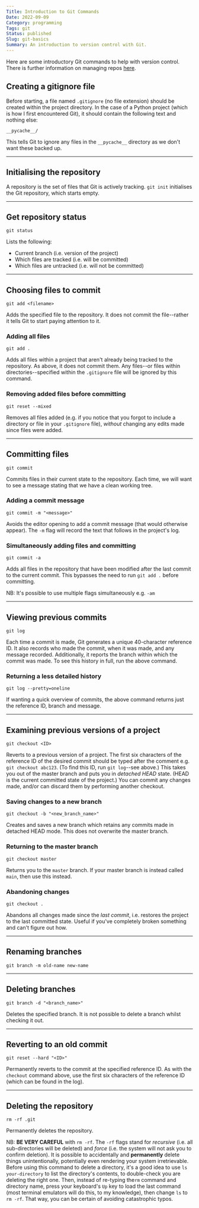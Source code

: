 ```yaml
---
Title: Introduction to Git Commands
Date: 2022-09-09
Category: programming 
Tags: git
Status: published
Slug: git-basics
Summary: An introduction to version control with Git.
---
```


Here are some introductory Git commands to help with version control. There is further information on managing repos [here]({filename}git_repository_management.md).

## Creating a gitignore file

Before starting, a file named `.gitignore` (no file extension) should be created within the project directory. In the case of a Python project (which is how I first encountered Git), it should contain the following text and nothing else:

```
__pycache__/
```

This tells Git to ignore any files in the `__pycache__` directory as we don't want these backed up.

---

## Initialising the repository ##

A repository is the set of files that Git is actively tracking. `git init` initialises the Git repository, which starts empty.

---

## Get repository status ##

```
git status
```

Lists the following:

* Current branch (i.e. version of the project)
* Which files are tracked (i.e. will be committed)
* Which files are untracked (i.e. will not be committed)

---

## Choosing files to commit ##

```
git add <filename>
```

Adds the specified file to the repository. It does not commit the file--rather it tells Git to start paying attention to it.

### Adding all files ###

```
git add .
```

Adds all files within a project that aren't already being tracked to the repository. As above, it does not commit them. Any files--or files within directories--specified within the `.gitignore` file will be ignored by this command.

### Removing added files before committing ###

```
git reset --mixed
```

Removes all files added (e.g. if you notice that you forgot to include a directory or file in your `.gitignore` file), *without* changing any edits made since files were added.

---

## Committing files ##

```
git commit
``` 

Commits files in their current state to the repository. Each time, we will want to see a message stating that we have a clean working tree.

### Adding a commit message  ###

```
git commit -m "<message>"
```

Avoids the editor opening to add a commit message (that would otherwise appear). The `-m` flag will record the text that follows in the project's log.

### Simultaneously adding files and committing ###

```
git commit -a
```

Adds all files in the repository that have been modified after the last commit to the current commit. This bypasses the need to run `git add .` before committing.

NB: It's possible to use multiple flags simultaneously e.g. `-am`

---

## Viewing previous commits ##

```
git log
```

Each time a commit is made, Git generates a unique 40-character reference ID. It also records who made the commit, when it was made, and any message recorded. Additionally, it reports the branch within which the commit was made. To see this history in full, run the above command.

### Returning a less detailed history ###

```
git log --pretty=oneline
```

If wanting a quick overview of commits, the above command returns just the reference ID, branch and message.

---

## Examining previous versions of a project ##

```
git checkout <ID>
```

Reverts to a previous version of a project. The first six characters of the reference ID of the desired commit should be typed after the comment e.g. `git checkout abc123`. (To find this ID, run `git log`--see above.) This takes you out of the master branch and puts you in *detached HEAD* state. (HEAD is the current committed state of the project.) You can commit any changes made, and/or can discard them by performing another checkout.

### Saving changes to a new branch ###

```
git checkout -b "<new_branch_name>"
```

Creates and saves a new branch which retains any commits made in detached HEAD mode. This does not overwrite the master branch.

### Returning to the master branch ###

```
git checkout master
```

Returns you to the `master` branch. If your master branch is instead called `main`, then use this instead.

### Abandoning changes ###

```
git checkout .
```

Abandons all changes made since the *last commit*, i.e. restores the project to the last committed state. Useful if you've completely broken something and can't figure out how.

---

## Renaming branches

```
git branch -m old-name new-name
```

---

## Deleting branches ##

```
git branch -d "<branch_name>"
```

Deletes the specified branch. It is not possible to delete a branch whilst checking it out.

---

## Reverting to an old commit ##

```
git reset --hard "<ID>"
```

Permanently reverts to the commit at the specified reference ID.  As with the `checkout` command above, use the first six characters of the reference ID (which can be found in the log).

---

## Deleting the repository ##

```
rm -rf .git
```

Permanently deletes the repository.

NB: **BE VERY CAREFUL** with `rm -rf`. The `-rf` flags stand for *recursive* (i.e. all sub-directories will be deleted) and *force* (i.e. the system will not ask you to confirm deletion). It is possible to accidentally and **permanently** delete things unintentionally, potentially even rendering your system irretrievable. Before using this command to delete a directory, it's a good idea to use `ls your-directory` to list the directory's contents, to double-check you are deleting the right one. Then, instead of re-typing the`rm` command and directory name, press your keyboard's `Up` key to load the last command (most terminal emulators will do this, to my knowledge), then change `ls` to `rm -rf`. That way, you can be certain of avoiding catastrophic typos.
